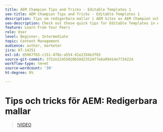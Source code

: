 ```yaml
---
title: AEM Champion Tips and Tricks - Editable Templates 1
seo-title: AEM Champion Tips and Tricks - Editable Templates 1
description: Tips om redigerbara mallar i AEM Sites av AEM Champion och expert Greg Dimeris. Prova dem i din instans idag.
seo-description: Check out these quick tips for Editable Templates in AEM Sites by AEM Champion and expert, Greg Dimeris. Try them out in your instance today.
feature: Learn From Your Peers
role: User
level: Beginner, Intermediate
topic: Content Management
audience: author, marketer
jira: KT-14251
exl-id: d5967fb5-c151-478e-a554-41e235de3f83
source-git-commit: 3752e22455020b58d23524f7e6a99414e773422d
workflow-type: tm+mt
source-wordcount: '39'
ht-degree: 0%

---
```


# Tips och tricks för AEM: Redigerbara mallar

>[!VIDEO](https://video.tv.adobe.com/v/3409424?quality=12&learn=on)
